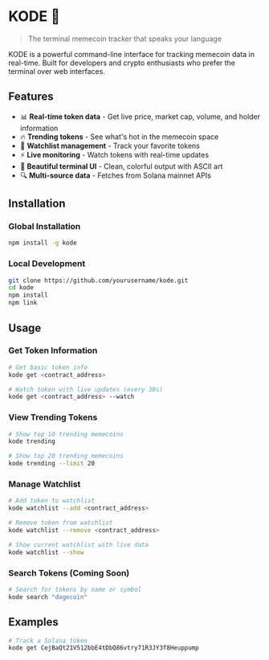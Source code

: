 # KODE 🚀

> The terminal memecoin tracker that speaks your language

KODE is a powerful command-line interface for tracking memecoin data in real-time. Built for developers and crypto enthusiasts who prefer the terminal over web interfaces.

## Features

- 📊 **Real-time token data** - Get live price, market cap, volume, and holder information
- 🔥 **Trending tokens** - See what's hot in the memecoin space
- 👀 **Watchlist management** - Track your favorite tokens
- ⚡ **Live monitoring** - Watch tokens with real-time updates
- 🎨 **Beautiful terminal UI** - Clean, colorful output with ASCII art
- 🔍 **Multi-source data** - Fetches from Solana mainnet APIs

## Installation

### Global Installation
```bash
npm install -g kode
```

### Local Development
```bash
git clone https://github.com/yourusername/kode.git
cd kode
npm install
npm link
```

## Usage

### Get Token Information
```bash
# Get basic token info
kode get <contract_address>

# Watch token with live updates (every 30s)
kode get <contract_address> --watch
```

### View Trending Tokens
```bash
# Show top 10 trending memecoins
kode trending

# Show top 20 trending memecoins
kode trending --limit 20
```

### Manage Watchlist
```bash
# Add token to watchlist
kode watchlist --add <contract_address>

# Remove token from watchlist
kode watchlist --remove <contract_address>

# Show current watchlist with live data
kode watchlist --show
```

### Search Tokens (Coming Soon)
```bash
# Search for tokens by name or symbol
kode search "dogecoin"
```

## Examples

```bash
# Track a Solana token
kode get CejBaQt21V512bbE4tDbQ86vtry71R3JY3f8Heuppump
```